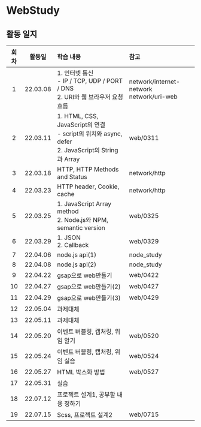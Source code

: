 # WebStudy
## 활동 일지
|회차|활동일|학습 내용|참고|
|:-:|:------:|:------|:---|
|1|22.03.08|1. 인터넷 통신<br> - IP / TCP, UDP / PORT / DNS<br> 2. URI와 웹 브라우저 요청 흐름|network/internet-network<br>network/uri-web
|2|22.03.11|1. HTML, CSS, JavaScript의 연결<br>- script의 위치와 async, defer<br>2. JavaScript의 String과 Array|web/0311
|3|22.03.18|HTTP, HTTP Methods and Status |network/http
|4|22.03.23|HTTP header, Cookie, cache|network/http
|5|22.03.25|1. JavaScript Array method<br>2. Node.js와 NPM, semantic version|web/0325
|6|22.03.29|1. JSON<br>2. Callback|web/0329|
|7|22.04.06|node.js api(1)|node_study|
|8|22.04.08|node.js api(2)|node_study|
|9|22.04.22|gsap으로 web만들기|web/0422|
|10|22.04.27|gsap으로 web만들기(2)|web/0427|
|11|22.04.29|gsap으로 web만들기(3)|web/0429|
|12|22.05.04|과제대체||
|13|22.05.11|과제대체||
|14|22.05.20|이벤트 버블링, 캡처링, 위임 알기|web/0520|
|15|22.05.24|이벤트 버블링, 캡처링, 위임 실습|web/0524|
|16|22.05.27|HTML 박스화 방법|web/0527|
|17|22.05.31|실습||
|18|22.07.12|프로젝트 설계1, 공부할 내용 정하기||
|19|22.07.15|Scss, 프로젝트 설계2|web/0715|
